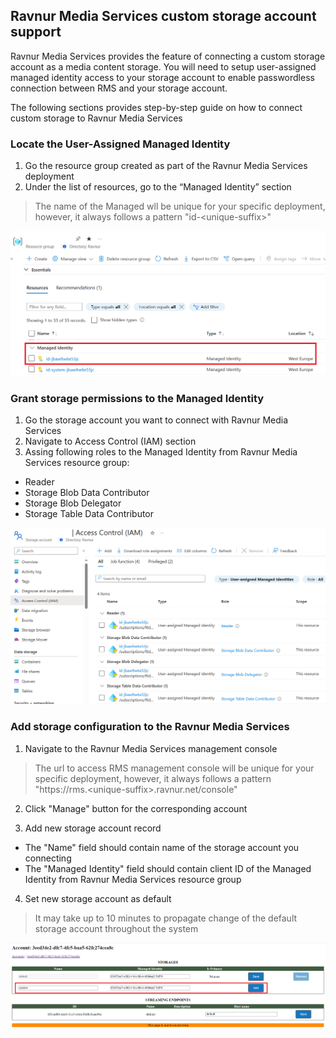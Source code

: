 ## Ravnur Media Services custom storage account support

Ravnur Media Services provides the feature of connecting a custom storage account as a media content storage. You will need to setup user-assigned managed identity access to your storage account to enable passwordless connection between RMS and your storage account.

The following sections provides step-by-step guide on how to connect custom storage to Ravnur Media Services

### Locate the User-Assigned Managed Identity

1. Go the resource group created as part of the Ravnur Media Services deployment
2. Under the list of resources, go to the “Managed Identity” section

> The name of the Managed wll be unique for your specific deployment, however, it always follows a pattern "id-\<unique-suffix\>"

![Managed Identity resource in the RMS deployment resource group](img/managed-identity.png)

### Grant storage permissions to the Managed Identity

1. Go the storage account you want to connect with Ravnur Media Services
2. Navigate to Access Control (IAM) section
3. Assing following roles to the Managed Identity from Ravnur Media Services resource group:
- Reader
- Storage Blob Data Contributor
- Storage Blob Delegator
- Storage Table Data Contributor

![Storage account access rights for the Managed Identity resource](img/managed-identity-storage-access.png)

### Add storage configuration to the Ravnur Media Services

1. Navigate to the Ravnur Media Services management console

> The url to access RMS management console will be unique for your specific deployment, however, it always follows a pattern "https://rms.\<unique-suffix\>.ravnur.net/console"

2. Click "Manage" button for the corresponding account

3. Add new storage account record

- The "Name" field should contain name of the storage account you connecting
- The "Managed Identity" field should contain client ID of the Managed Identity from Ravnur Media Services resource group

4. Set new storage account as default

> It may take up to 10 minutes to propagate change of the default storage account throughout the system

![Adding new storage to the RMS configuration](img/rms-console-account-page.png)